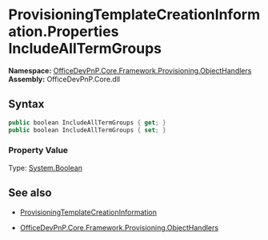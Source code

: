 # ProvisioningTemplateCreationInformation.Properties IncludeAllTermGroups
**Namespace:** [OfficeDevPnP.Core.Framework.Provisioning.ObjectHandlers](OfficeDevPnP.Core.Framework.Provisioning.ObjectHandlers.md)  
**Assembly:** OfficeDevPnP.Core.dll  
## Syntax
```C#
public boolean IncludeAllTermGroups { get; }
public boolean IncludeAllTermGroups { set; }
```

### Property Value
Type: [System.Boolean](System.Boolean.md) 

## See also
- [ProvisioningTemplateCreationInformation](ProvisioningTemplateCreationInformation.md) 

- [OfficeDevPnP.Core.Framework.Provisioning.ObjectHandlers](OfficeDevPnP.Core.Framework.Provisioning.ObjectHandlers.md)

